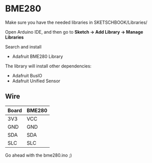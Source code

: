 # BME280

Make sure you have the needed libraries in SKETSCHBOOK/Libraries/

Open Arduino IDE, and then go to **Sketch -> Add Library -> Manage Libraries** 

Search and install

* Adafruit BME280 Library

The library will install other dependencies:

* Adafruit BusIO
* Adafruit Unified Sensor

## Wire

Board | BME280
--- | ---
3V3 | VCC
GND | GND
SDA | SDA
SLC | SLC 

Go ahead with the bme280.ino ;)
